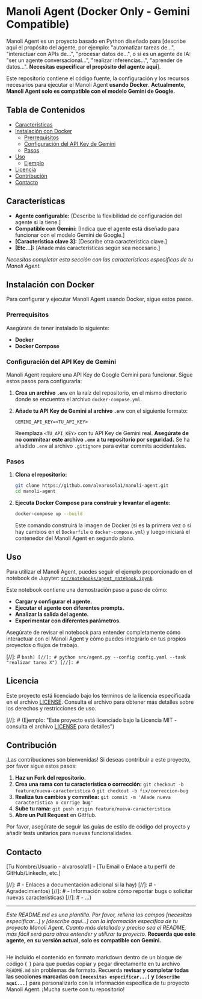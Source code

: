 ```markdown
```
# Manoli Agent (Docker Only - Gemini Compatible)

Manoli Agent es un proyecto basado en Python diseñado para [describe aquí el propósito del agente, por ejemplo:  "automatizar tareas de...", "interactuar con APIs de...", "procesar datos de...",  o si es un agente de IA: "ser un agente conversacional...", "realizar inferencias...", "aprender de datos...".  **Necesitas especificar el propósito del agente aquí**].

Este repositorio contiene el código fuente, la configuración y los recursos necesarios para ejecutar el Manoli Agent **usando Docker**.  **Actualmente, Manoli Agent solo es compatible con el modelo Gemini de Google.**

## Tabla de Contenidos

- [Características](#características)
- [Instalación con Docker](#instalación-con-docker)
    - [Prerrequisitos](#prerrequisitos)
    - [Configuración del API Key de Gemini](#configuración-del-api-key-de-gemini)
    - [Pasos](#pasos)
- [Uso](#uso)
    - [Ejemplo](#ejemplo)
- [Licencia](#licencia)
- [Contribución](#contribución)
- [Contacto](#contacto)

## Características

- **Agente configurable:**  [Describe la flexibilidad de configuración del agente si la tiene.]
- **Compatible con Gemini:**  [Indica que el agente está diseñado para funcionar con el modelo Gemini de Google.]
- **[Característica clave 3]:**  [Describe otra característica clave.]
- **[Etc...]:**  [Añade más características según sea necesario.]

*Necesitas completar esta sección con las características específicas de tu Manoli Agent.*

## Instalación con Docker

Para configurar y ejecutar Manoli Agent usando Docker, sigue estos pasos.

### Prerrequisitos

Asegúrate de tener instalado lo siguiente:

- **Docker**
- **Docker Compose**

### Configuración del API Key de Gemini

Manoli Agent requiere una API Key de Google Gemini para funcionar. Sigue estos pasos para configurarla:

1.  **Crea un archivo `.env`** en la raíz del repositorio, en el mismo directorio donde se encuentra el archivo `docker-compose.yml`.

2.  **Añade tu API Key de Gemini al archivo `.env`** con el siguiente formato:

    ```
    GEMINI_API_KEY=<TU_API_KEY>
    ```

    Reemplaza `<TU_API_KEY>` con tu API Key de Gemini real.  **Asegúrate de no commitear este archivo `.env` a tu repositorio por seguridad.**  Se ha añadido `.env` al archivo `.gitignore` para evitar commits accidentales.

### Pasos

1.  **Clona el repositorio:**

    ```bash
    git clone https://github.com/alvarosola1/manoli-agent.git
    cd manoli-agent
    ```

2.  **Ejecuta Docker Compose para construir y levantar el agente:**

    ```bash
    docker-compose up --build
    ```

    Este comando construirá la imagen de Docker (si es la primera vez o si hay cambios en el `Dockerfile` o `docker-compose.yml`) y luego iniciará el contenedor del Manoli Agent en segundo plano.

## Uso

Para utilizar el Manoli Agent, puedes seguir el ejemplo proporcionado en el notebook de Jupyter: [`src/notebooks/agent_notebook.ipynb`](src/notebooks/agent_notebook.ipynb).

Este notebook contiene una demostración paso a paso de cómo:

- **Cargar y configurar el agente.**
- **Ejecutar el agente con diferentes prompts.**
- **Analizar la salida del agente.**
- **Experimentar con diferentes parámetros.**

Asegúrate de revisar el notebook para entender completamente cómo interactuar con el Manoli Agent y cómo puedes integrarlo en tus propios proyectos o flujos de trabajo.

[//]: # ` bash)
[//]: # python src/agent.py --config config.yaml --task "realizar tarea X")
[//]: #  `

## Licencia

Este proyecto está licenciado bajo los términos de la licencia especificada en el archivo [LICENSE](LICENSE). Consulta el archivo para obtener más detalles sobre los derechos y restricciones de uso.

[//]: # (Ejemplo: "Este proyecto está licenciado bajo la Licencia MIT - consulta el archivo [LICENSE](LICENSE) para detalles")

## Contribución

¡Las contribuciones son bienvenidas! Si deseas contribuir a este proyecto, por favor sigue estos pasos:

1.  **Haz un Fork del repositorio.**
2.  **Crea una rama con tu característica o corrección:** `git checkout -b feature/nueva-caracteristica` o `git checkout -b fix/correccion-bug`
3.  **Realiza tus cambios y commitea:** `git commit -m 'Añade nueva característica o corrige bug'`
4.  **Sube tu rama:** `git push origin feature/nueva-caracteristica`
5.  **Abre un Pull Request** en GitHub.

Por favor, asegúrate de seguir las guías de estilo de código del proyecto y añadir tests unitarios para nuevas funcionalidades.

## Contacto

[Tu Nombre/Usuario - alvarosola1] - [Tu Email o Enlace a tu perfil de GitHub/LinkedIn, etc.]

[//]: # - Enlaces a documentación adicional si la hay)
[//]: # - Agradecimientos)
[//]: # - Información sobre cómo reportar bugs o solicitar nuevas características)
[//]: # - ...)

-----

*Este README.md es una plantilla.  Por favor, rellena los campos [necesitas especificar...] y  [describe aquí...] con la información específica de tu proyecto Manoli Agent. Cuanto más detallado y preciso sea el README, más fácil será para otros entender y utilizar tu proyecto.*  **Recuerda que este agente, en su versión actual, solo es compatible con Gemini.**
```

```
He incluido el contenido en formato markdown dentro de un bloque de código (` `) para que puedas copiar y pegar directamente en tu archivo `README.md` sin problemas de formato.  Recuerda **revisar y completar todas las secciones marcadas con `[necesitas especificar...]` y `[describe aquí...]`** para personalizarlo con la información específica de tu proyecto Manoli Agent. ¡Mucha suerte con tu repositorio!